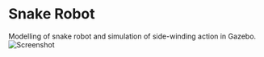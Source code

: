 # Snake Robot
Modelling of snake robot and simulation of side-winding action in Gazebo.<br>
![Screenshot](snake.jpg)
